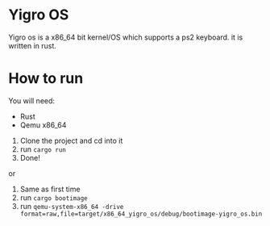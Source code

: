 # Yigro OS

Yigro os is a x86_64 bit kernel/OS which supports a ps2 keyboard. it is written in rust.

# How to run

You will need:

- Rust
- Qemu x86_64

1. Clone the project and cd into it
2. run `cargo run`
3. Done!

or

1. Same as first time
2. run `cargo bootimage`
3. run `qemu-system-x86_64 -drive format=raw,file=target/x86_64_yigro_os/debug/bootimage-yigro_os.bin`
